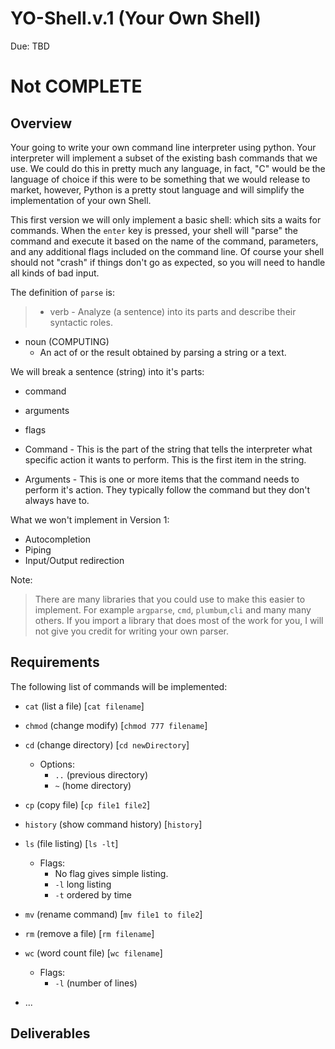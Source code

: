 # YO-Shell.v.1 (Your Own Shell) 
Due: TBD

# Not COMPLETE

## Overview

Your going to write your own command line interpreter using python. Your interpreter will implement a subset of the existing bash
commands that we use. We could do this in pretty much any language, in fact, "C" would be the language of choice if this were to 
be something that we would release to market, however, Python is a pretty stout language and will simplify the implementation of your
own Shell. 

This first version we will only implement a basic shell: which sits a waits for commands. When the `enter` key is pressed, your shell will "parse" the command and execute it based on the name of the command, parameters, and any additional flags included on the command line. Of course your shell should not "crash" if things don't go as expected, so you will need to handle all kinds of bad input. 

The definition of `parse` is: 
>- verb 
    - Analyze (a sentence) into its parts and describe their syntactic roles.
- noun (COMPUTING)
    - An act of or the result obtained by parsing a string or a text.

We will break a sentence (string) into it's parts:

- command
- arguments
- flags


- Command - This is the part of the string that tells the interpreter what specific action it wants to perform. This is the first item in the string. 
- Arguments - This is one or more items that the command needs to perform it's action. They typically follow the command but they don't always have to. 


What we won't implement in Version 1:
- Autocompletion
- Piping 
- Input/Output redirection

Note:
> There are many libraries that you could use to make this easier to implement. For example `argparse`, `cmd`, `plumbum`,`cli` and many many others. If you import a library that does most of the work for you, I will not give you credit for writing your own parser. 



## Requirements

The following list of commands will be implemented:
- `cat` (list a file) [`cat filename`]
- `chmod` (change modify) [`chmod 777 filename`]
- `cd` (change directory) [`cd newDirectory`]
    - Options:
        - `..` (previous directory)
        - `~` (home directory)
- `cp` (copy file) [`cp file1 file2`]
- `history` (show command history) [`history`]
- `ls`  (file listing) [`ls -lt`] 
    - Flags:
        - No flag gives simple listing.
        - `-l` long listing
        - `-t` ordered by time

- `mv` (rename command) [`mv file1 to file2`]
- `rm` (remove a file) [`rm filename`] 
- `wc` (word count file) [`wc filename`]
    - Flags:
        - `-l` (number of lines) 
- ...


## Deliverables
